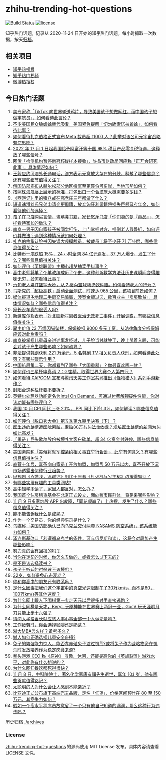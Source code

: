 # zhihu-trending-hot-questions

[![Build Status](https://github.com/justjavac/zhihu-trending-hot-questions/workflows/ci/badge.svg?branch=master)](https://github.com/justjavac/zhihu-trending-hot-questions/actions)
[![license](https://img.shields.io/github/license/justjavac/zhihu-trending-hot-questions)](https://github.com/justjavac/zhihu-trending-hot-questions/blob/master/LICENSE)

知乎热门话题，记录从 2020-11-24 日开始的知乎热门话题。每小时抓取一次数据，按天[归档](./archives)。

## 相关项目

- [知乎热搜榜](https://github.com/justjavac/zhihu-trending-top-search)
- [知乎热门视频](https://github.com/justjavac/zhihu-trending-hot-video)
- [微博热搜榜](https://github.com/justjavac/weibo-trending-hot-search)

## 今日热门话题

<!-- BEGIN -->
<!-- 最后更新时间 Thu Nov 10 2022 07:23:48 GMT+0800 (China Standard Time) -->

1. [美专家称「TikTok 向世界输送鸦片，导致美国孩子想做网红，而中国孩子想做宇航员」，如何看待此言论？](https://www.zhihu.com/question/565548084)
1. [不少美国民众舔蟾蜍替代吸毒，美国紧急提醒「切勿舔索诺拉蟾蜍」，如何看待此事？](https://www.zhihu.com/question/565434279)
1. [如何看待扎克伯格正式宣布 Meta 裁员超 11000 人？此举对该公司元宇宙战略有何影响？](https://www.zhihu.com/question/565591603)
1. [2022 年 12 月 1 日起我国给予阿富汗等十国 98% 税目产品零关税待遇，这释放了哪些信号？](https://www.zhihu.com/question/565609719)
1. [网传「检测机构暂停新冠核酸样本接收」，许昌市财政局回应称「正开会研究此事」，具体情况如何？](https://www.zhihu.com/question/565563427)
1. [王毅应约同澳外长通电话，澳方表示无意放大存在的分歧，释放了哪些信息？还有哪些细节值得关注？](https://www.zhihu.com/question/565401579)
1. [俄国防部宣布从赫尔松部分地区撤军至第聂伯河东岸，当地形势如何？](https://www.zhihu.com/question/565653108)
1. [按照珠海航展上展示的标准，打包出口一个合成旅大概需要多少钱？](https://www.zhihu.com/question/565175485)
1. [《西游记》里的猪八戒在高老庄三年都做了什么？](https://www.zhihu.com/question/36978137)
1. [短道速滑刘氏兄弟申请变更国籍，放弃匈牙利国籍将损失巨额政府年金，如何看待他们的选择？](https://www.zhihu.com/question/565566736)
1. [孩子在书店购买言情、盗墓类书籍，家长怒斥书店「你们卖的是『毒品』」，怎样看待家长的做法？](https://www.zhihu.com/question/565585756)
1. [南京一男子因自家孩子被同学打伤，上门掌掴对方、推倒老人致骨折，如何评价其做法？遇到这种情况该如何处理？](https://www.zhihu.com/question/565595413)
1. [扎克伯格承认脸书因失误大规模裁员，被裁员工将至少获 71 万补偿，哪些信息值得关注？](https://www.zhihu.com/question/565561741)
1. [比特币一度跌超 15%，24 小时全网 84 亿元蒸发，37 万人爆仓，发生了什么？哪些信息值得关注？](https://www.zhihu.com/question/565546563)
1. [如何评价《英雄联盟》主播小超梦抽奖手抖事件？](https://www.zhihu.com/question/565169296)
1. [高中老师将羊了个羊改编成历了个史，这种创新教学方法让历史课瞬间变得趣味无穷，如何看待此事？](https://www.zhihu.com/question/565612477)
1. [六旬老人嫌打篮球太吵，从 7 楼向篮球场扔饮料瓶。如何看待老人的行为？](https://www.zhihu.com/question/565352566)
1. [马斯克的「超级高铁」启动全面测试，时速达 965 公里，该项目前景如何？](https://www.zhihu.com/question/565157961)
1. [媒体报道多地现二手房交易骗局，涉案金额过亿，数百业主「卖房致贫」，具体情况如何？哪些信息值得关注？](https://www.zhihu.com/question/565556906)
1. [家长没车真的很丢人吗?](https://www.zhihu.com/question/550405596)
1. [新疆库尔勒表示「对北园新村患者医治无效死亡事件」开展调查，有哪些信息值得关注？](https://www.zhihu.com/question/565596834)
1. [雇主价值 23 万缅因猫坠楼，保姆被扣 9000 多元工资，从法律角度分析保姆应该对此负责吗？](https://www.zhihu.com/question/565392541)
1. [南京被掌掴儿童母亲讲述事发经过，儿子脸当时就肿了，晚上哭着入睡，可能会对孩子产生哪些影响？如何疏导？](https://www.zhihu.com/question/565642077)
1. [非法提供韩剧获利 221 万余元，5 名韩剧 TV 相关负责人获刑，如何看待此处罚？有哪些警示作用？](https://www.zhihu.com/question/565574918)
1. [中国航展第二天，你都看到了哪些「大国重器」？你最喜欢哪一款？](https://www.zhihu.com/question/565149055)
1. [如何评价三星杯申真谞 2：0 崔精，取得世界大赛个人第四冠？](https://www.zhihu.com/question/565399002)
1. [如何看待 CAPCOM 宣布与腾讯天美工作室共同推出《怪物猎人》系列手游新作？](https://www.zhihu.com/question/565433152)
1. [封阳台这种栏杆要不要拆？](https://www.zhihu.com/question/467056277)
1. [英特尔处理器功能定名为Intel On Demand，可通过付费解锁硬件性能，你对该功能有哪些评价？](https://www.zhihu.com/question/564997107)
1. [我国 10 月 CPI 同比上涨 2.1%， PPI 同比下降1.3%，如何解读？哪些信息值得关注？](https://www.zhihu.com/question/565553757)
1. [如何评价《脱口秀大会》第五季第九期半决赛（下）？](https://www.zhihu.com/question/565625548)
1. [医生违约跳槽遭医院索赔，索赔38万有何法律依据？规培医生跳槽的新闻为何如此高发？](https://www.zhihu.com/question/565174116)
1. [「果链」巨头歌尔股份被境外大客户砍单，超 34 亿资金封跌停，哪些信息值得关注？](https://www.zhihu.com/question/565554762)
1. [美国务院称「美俄将就军控条约相关事宜举行会谈」，此举有何意义？有哪些信息值得关注？](https://www.zhihu.com/question/565551283)
1. [直营十年后，喜茶向自家员工开放加盟，加盟费 50 万元以内，喜茶开放下沉市场透露出何种行业趋势？](https://www.zhihu.com/question/564840454)
1. [电视剧《点燃我，温暖你》相比于原著《打火机与公主裙》改编得如何？](https://www.zhihu.com/question/564441949)
1. [有哪些实用有趣的工具类网站?](https://www.zhihu.com/question/23800342)
1. [高中辍学不读了，家里人都反对，怎么办？](https://www.zhihu.com/question/565608833)
1. [我国首个住房租赁基金在北京正式设立，面向新市民群体，将带来哪些影响？](https://www.zhihu.com/question/565617941)
1. [11 月 9 日多家炒股 APP 出故障，「同花顺崩了」上热搜，发生了什么？哪些信息值得关注？](https://www.zhihu.com/question/565562145)
1. [能不能告诉我什么是成熟？](https://www.zhihu.com/question/565562439)
1. [作为一个交易员，你的经典语录是什么？](https://www.zhihu.com/question/554706362)
1. [乌媒称「美国防部确认已向乌克兰交付两套 NASAMS 防空系统」，该系统能力如何？](https://www.zhihu.com/question/565544696)
1. [泽连斯基改口「若遵循乌克兰的条件，可与俄罗斯和谈」，这将会对局势产生哪些影响？](https://www.zhihu.com/question/565543893)
1. [努力真的会有回报的吗？](https://www.zhihu.com/question/565235280)
1. [当你在迷茫的时候，你怎么去做的，或者怎么过下去的?](https://www.zhihu.com/question/565601534)
1. [是不是该选择读书？](https://www.zhihu.com/question/565554268)
1. [孩子不听话的时候该不该揍呢？](https://www.zhihu.com/question/564808589)
1. [32岁，如何避免心态衰老？](https://www.zhihu.com/question/565023504)
1. [你和你高中的朋友还有联系吗？](https://www.zhihu.com/question/565357922)
1. [是什么因素把我们这个宇宙中的真空光速限制在了30万km/s，而不是60，100万km/s等其他速度？](https://www.zhihu.com/question/565177979)
1. [为什么网上跟人下围棋第一步走天元以后很多对手直接逃跑？](https://www.zhihu.com/question/377119473)
1. [为什么同样是天才，BeryL 玩原神能在世界赛上两冠一亚，GodV 玩天涯明月刀只能止步十六强？](https://www.zhihu.com/question/565168729)
1. [请问大学宿舍长就应该大事小事全部一个人做完是吗？](https://www.zhihu.com/question/565564651)
1. [工作疲劳时，你会选择咖啡还是奶茶？](https://www.zhihu.com/question/565036484)
1. [浙大MBA怎么样？备考多久？](https://www.zhihu.com/question/460145509)
1. [懒人如何正确选择儿童安全座椅?](https://www.zhihu.com/question/49372025)
1. [兔子的繁殖能力惊人，能否靠养殖兔子渡过饥荒?或将兔子作为战略物资在饥荒时发放喂养作为稳定肉食来源?](https://www.zhihu.com/question/506203870)
1. [拳头游戏 CEO 称《原神》 有趣、休闲，还能提高你的《英雄联盟》游戏水平，对此你有什么想说的？](https://www.zhihu.com/question/565370984)
1. [为什么网红餐饮都死得很快？](https://www.zhihu.com/question/360030494)
1. [11 月 8 日，中科院院士、著名化学家唐有祺先生逝世，享年 103 岁，他有哪些贡献值得铭记？](https://www.zhihu.com/question/565604600)
1. [太聪明的人为什么会让人感到不能亲近？](https://www.zhihu.com/question/449801792)
1. [比亚迪正式公布旗下高端汽车品牌，定名「仰望」，价格区间预计在 80 至 150 万元，其竞争力如何？](https://www.zhihu.com/question/565431110)
1. [假如一个高水平程序员故意留了一个只有他自己知道的漏洞，那么这种行为违法吗？](https://www.zhihu.com/question/531724027)

<!-- END -->

历史归档 [./archives](./archives)

### License

[zhihu-trending-hot-questions](https://github.com/justjavac/zhihu-trending-hot-questions)
的源码使用 MIT License 发布。具体内容请查看 [LICENSE](./LICENSE) 文件。
